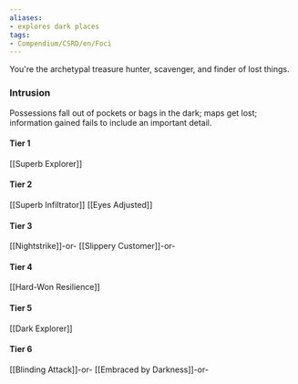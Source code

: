 ```yaml
---
aliases:
- explores dark places
tags:
- Compendium/CSRD/en/Foci
---
```


You're the archetypal treasure hunter, scavenger, and finder of lost things.
 ### Intrusion
Possessions fall out of pockets or bags in the dark; maps get lost; information gained fails to include an important detail.

#### Tier 1
[[Superb Explorer]]
#### Tier 2
[[Superb Infiltrator]]
[[Eyes Adjusted]]
#### Tier 3
[[Nightstrike]]-or-
[[Slippery Customer]]-or-
#### Tier 4
[[Hard-Won Resilience]]
#### Tier 5
[[Dark Explorer]]
#### Tier 6
[[Blinding Attack]]-or-
[[Embraced by Darkness]]-or-
